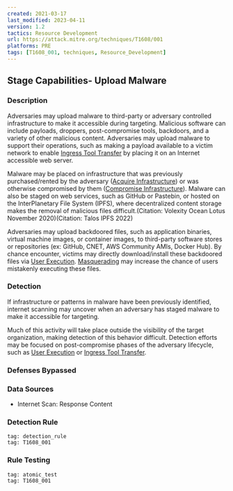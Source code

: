 ```yaml
---
created: 2021-03-17
last_modified: 2023-04-11
version: 1.2
tactics: Resource Development
url: https://attack.mitre.org/techniques/T1608/001
platforms: PRE
tags: [T1608_001, techniques, Resource_Development]
---
```


## Stage Capabilities- Upload Malware

### Description

Adversaries may upload malware to third-party or adversary controlled infrastructure to make it accessible during targeting. Malicious software can include payloads, droppers, post-compromise tools, backdoors, and a variety of other malicious content. Adversaries may upload malware to support their operations, such as making a payload available to a victim network to enable [Ingress Tool Transfer](https://attack.mitre.org/techniques/T1105) by placing it on an Internet accessible web server.

Malware may be placed on infrastructure that was previously purchased/rented by the adversary ([Acquire Infrastructure](https://attack.mitre.org/techniques/T1583)) or was otherwise compromised by them ([Compromise Infrastructure](https://attack.mitre.org/techniques/T1584)). Malware can also be staged on web services, such as GitHub or Pastebin, or hosted on the InterPlanetary File System (IPFS), where decentralized content storage makes the removal of malicious files difficult.(Citation: Volexity Ocean Lotus November 2020)(Citation: Talos IPFS 2022)

Adversaries may upload backdoored files, such as application binaries, virtual machine images, or container images, to third-party software stores or repositories (ex: GitHub, CNET, AWS Community AMIs, Docker Hub). By chance encounter, victims may directly download/install these backdoored files via [User Execution](https://attack.mitre.org/techniques/T1204). [Masquerading](https://attack.mitre.org/techniques/T1036) may increase the chance of users mistakenly executing these files.

### Detection

If infrastructure or patterns in malware have been previously identified, internet scanning may uncover when an adversary has staged malware to make it accessible for targeting.

Much of this activity will take place outside the visibility of the target organization, making detection of this behavior difficult. Detection efforts may be focused on post-compromise phases of the adversary lifecycle, such as [User Execution](https://attack.mitre.org/techniques/T1204) or [Ingress Tool Transfer](https://attack.mitre.org/techniques/T1105).

### Defenses Bypassed



### Data Sources

  - Internet Scan: Response Content
### Detection Rule

```query
tag: detection_rule
tag: T1608_001
```

### Rule Testing

```query
tag: atomic_test
tag: T1608_001
```
